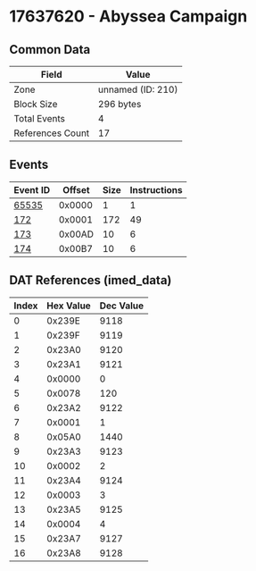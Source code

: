 # 17637620 - Abyssea Campaign

## Common Data

| Field            | Value             |
|------------------|-------------------|
| Zone             | unnamed (ID: 210) |
| Block Size       | 296 bytes         |
| Total Events     | 4                 |
| References Count | 17                |

## Events

| Event ID            | Offset   |   Size |   Instructions |
|---------------------|----------|--------|----------------|
| [65535](./65535.md) | 0x0000   |      1 |              1 |
| [172](./172.md)     | 0x0001   |    172 |             49 |
| [173](./173.md)     | 0x00AD   |     10 |              6 |
| [174](./174.md)     | 0x00B7   |     10 |              6 |

## DAT References (imed_data)

|   Index | Hex Value   |   Dec Value |
|---------|-------------|-------------|
|       0 | 0x239E      |        9118 |
|       1 | 0x239F      |        9119 |
|       2 | 0x23A0      |        9120 |
|       3 | 0x23A1      |        9121 |
|       4 | 0x0000      |           0 |
|       5 | 0x0078      |         120 |
|       6 | 0x23A2      |        9122 |
|       7 | 0x0001      |           1 |
|       8 | 0x05A0      |        1440 |
|       9 | 0x23A3      |        9123 |
|      10 | 0x0002      |           2 |
|      11 | 0x23A4      |        9124 |
|      12 | 0x0003      |           3 |
|      13 | 0x23A5      |        9125 |
|      14 | 0x0004      |           4 |
|      15 | 0x23A7      |        9127 |
|      16 | 0x23A8      |        9128 |
